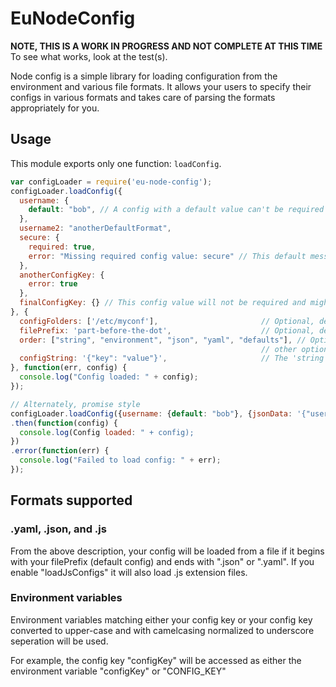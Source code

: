 # EuNodeConfig

**NOTE, THIS IS A WORK IN PROGRESS AND NOT COMPLETE AT THIS TIME**
To see what works, look at the test(s).

Node config is a simple library for loading configuration from the environment
and various file formats. It allows your users to specify their configs in
various formats and takes care of parsing the formats appropriately for you.

## Usage

This module exports only one function: `loadConfig`.

```javascript
var configLoader = require('eu-node-config');
configLoader.loadConfig({
  username: {
    default: "bob", // A config with a default value can't be required
  },
  username2: "anotherDefaultFormat",
  secure: {
    required: true,
    error: "Missing required config value: secure" // This default message will be printed if you do not supply your own. This can only be used if the config has a validation, such as required.
  },
  anotherConfigKey: {
    error: true
  },
  finalConfigKey: {} // This config value will not be required and might not be in the object returned
}, {
  configFolders: ['/etc/myconf'],                       // Optional, defaults to working directory and then process base directory
  filePrefix: 'part-before-the-dot',                    // Optional, defaults to config
  order: ["string", "environment", "json", "yaml", "defaults"], // Optional, defaults to the value shown left; earlier values will override later values
                                                        // other options include "js" to load from a .js file
  configString: '{"key": "value"}',                     // The 'string' source above.
}, function(err, config) {
  console.log("Config loaded: " + config);
});

// Alternately, promise style
configLoader.loadConfig({username: {default: "bob"}, {jsonData: '{"username":"bill"}'})
.then(function(config) {
  console.log(Config loaded: " + config);
})
.error(function(err) {
  console.log("Failed to load config: " + err);
});
```

## Formats supported

### .yaml, .json, and .js
From the above description, your config will be loaded from a file if it begins
with your filePrefix (default config) and ends with ".json" or ".yaml". If you
enable "loadJsConfigs" it will also load .js extension files.

### Environment variables
Environment variables matching either your config key or your config key
converted to upper-case and with camelcasing normalized to underscore
seperation will be used.

For example, the config key "configKey" will be accessed as either the
environment variable "configKey" or "CONFIG\_KEY"
